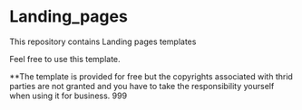 # Landing_pages
This repository contains Landing pages templates

Feel free to use this template.

**The template is provided for free but the copyrights associated with thrid parties are not granted and you have to take the responsibility yourself when using it for business.   999
